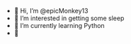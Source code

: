 - 👋 Hi, I’m @epicMonkey13
- 👀 I’m interested in getting some sleep
- 🌱 I’m currently learning Python
- 💞️


<!---
epicMonkey13/epicMonkey13 is a ✨ special ✨ repository because its `README.md` (this file) appears on your GitHub profile.
You can click the Preview link to take a look at your changes.
--->
